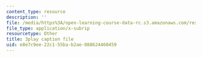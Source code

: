 ```yaml
---
content_type: resource
description: ''
file: /media/https%3A/open-learning-course-data-rc.s3.amazonaws.com/res-18-009-learn-differential-equations-up-close-with-gilbert-strang-and-cleve-moler-fall-2015/e8e7c9ee22c155bab2ae088624460459_0hx59wYpFyY.vtt
file_type: application/x-subrip
resourcetype: Other
title: 3play caption file
uid: e8e7c9ee-22c1-55ba-b2ae-088624460459
---
```

